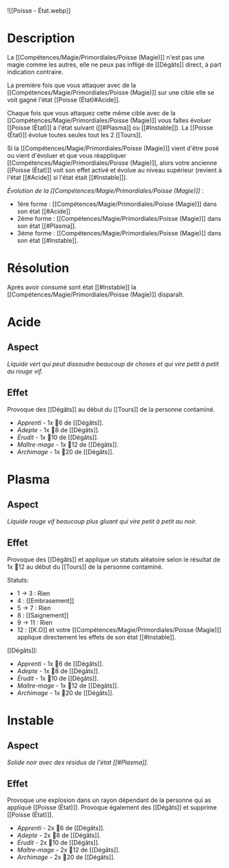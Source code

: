 ![[Poisse - État.webp]]
# Description
La [[Compétences/Magie/Primordiales/Poisse (Magie)]] n'est pas une magie comme les autres, elle ne peux pas infligé de [[Dégâts]] direct, à part indication contraire.

La première fois que vous attaquer avec de la [[Compétences/Magie/Primordiales/Poisse (Magie)]] sur une cible elle se voit gagné l'état [[Poisse (État)#Acide]].

Chaque fois que vous attaquez cette même cible avec de la [[Compétences/Magie/Primordiales/Poisse (Magie)]] vous faîtes évoluer [[Poisse (État)]] à l'état suivant ([[#Plasma]] ou [[#Instable]]). La [[Poisse (État)]] évolue toutes seules tout les 2 [[Tours]].

Si la [[Compétences/Magie/Primordiales/Poisse (Magie)]] vient d'être posé ou vient d'évoluer et que vous réappliquer [[Compétences/Magie/Primordiales/Poisse (Magie)]], alors votre ancienne [[Poisse (État)]] voit son effet activé et évolue au niveau supérieur (revient à l'état [[#Acide]] si l'état était [[#Instable]]).

*Évolution de la [[Compétences/Magie/Primordiales/Poisse (Magie)]]* :
- 1ére forme : [[Compétences/Magie/Primordiales/Poisse (Magie)]] dans son état [[#Acide]] 
- 2éme forme : [[Compétences/Magie/Primordiales/Poisse (Magie)]] dans son état [[#Plasma]].
- 3éme forme : [[Compétences/Magie/Primordiales/Poisse (Magie)]] dans son état [[#Instable]].

# Résolution
Après avoir consumé sont état [[#Instable]] la [[Compétences/Magie/Primordiales/Poisse (Magie)]] disparaît.

# Acide
## Aspect
*Liquide vert qui peut dissoudre beaucoup de choses et qui vire petit à petit au rouge vif.*
## Effet
Provoque des [[Dégâts]] au début du [[Tours]] de la personne contaminé.

- *Apprenti* - 1x 🎲6 de [[Dégâts]].
- *Adepte* - 1x 🎲8 de [[Dégâts]].
- *Érudit* - 1x 🎲10 de [[Dégâts]].
- *Maître-mage* - 1x 🎲12 de [[Dégâts]].
- *Archimage* - 1x 🎲20 de [[Dégâts]].

# Plasma
## Aspect
*Liquide rouge vif beaucoup plus gluant qui vire petit à petit au noir.*
## Effet
Provoque des [[Dégâts]] et applique un statuts aléatoire selon le résultat de 1x 🎲12  au début du [[Tours]] de la personne contaminé.

Statuts:
- 1 -> 3 : Rien
- 4 : [[Embrasement]]
- 5 -> 7 : Rien
- 8 : [[Saignement]]
- 9 -> 11 : Rien
- 12 : [[K.O]] et votre [[Compétences/Magie/Primordiales/Poisse (Magie)]] applique directement les effets de son état [[#Instable]].

[[Dégâts]]:
- *Apprenti* - 1x 🎲6 de [[Dégâts]].
- *Adepte* - 1x 🎲8 de [[Dégâts]].
- *Érudit* - 1x 🎲10 de [[Dégâts]].
- *Maître-mage* - 1x 🎲12 de [[Dégâts]].
- *Archimage* - 1x 🎲20 de [[Dégâts]].

# Instable
## Aspect
*Solide noir avec des résidus de l'état [[#Plasma]].*
## Effet
Provoque une explosion dans un rayon dépendant de la personne qui as appliqué [[Poisse (État)]]. Provoque également des [[Dégâts]] et supprime [[Poisse (État)]].

- *Apprenti* - 2x 🎲6 de [[Dégâts]].
- *Adepte* - 2x 🎲8 de [[Dégâts]].
- *Érudit* - 2x 🎲10 de [[Dégâts]].
- *Maître-mage* - 2x 🎲12 de [[Dégâts]].
- *Archimage* - 2x 🎲20 de [[Dégâts]].
